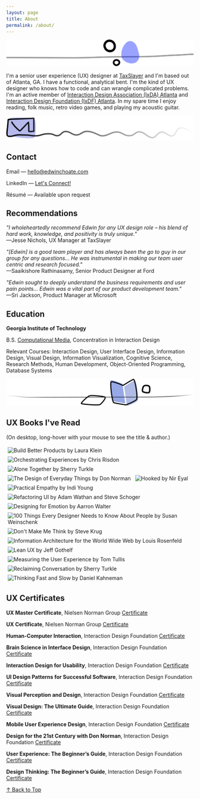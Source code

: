 ```yaml
---
layout: page
title: About
permalink: /about/
---
```


![](/assets/img/pebbles.png)

I'm a senior user experience (UX) designer at [TaxSlayer](https://www.taxslayer.com/) and I'm based out of Atlanta, GA. I have a functional, analytical bent. I'm the kind of UX designer who knows how to code and can wrangle complicated problems. I'm an active member of [Interaction Design Association (IxDA) Atlanta](https://ixda.org/local-groups/ixda-atlanta/) and [Interaction Design Foundation (IxDF) Atlanta](https://www.interaction-design.org/local-group/north-america/united-states/atlanta?r=edwin-choate). In my spare time I enjoy reading, folk music, retro video games, and playing my acoustic guitar.

![](/assets/img/squiggle-mail.png)

## Contact

Email &mdash; [hello@edwinchoate.com](mailto:hello@edwinchoate.com?subject=👋&nbsp;Hi,&nbsp;Edwin!)

LinkedIn &mdash; [Let's Connect!](https://www.linkedin.com/in/edwinchoate)

Résumé &mdash; Available upon request

## Recommendations

_"I wholeheartedly recommend Edwin for any UX design role – his blend of hard work, knowledge, and positivity is truly unique."_<br>
&mdash;Jesse Nichols, UX Manager at TaxSlayer

_"[Edwin] is a good team player and has always been the go to guy in our group for any questions... He was instrumental in making our team user centric and research focused."_<br>
&mdash;Saaikishore Rathinasamy, Senior Product Designer at Ford

_"Edwin sought to deeply understand the business requirements and user pain points... Edwin was a vital part of our product development team."_<br>
&mdash;Sri Jackson, Product Manager at Microsoft

## Education

**Georgia Institute of Technology**

B.S. [Computational Media](https://catalog.gatech.edu/programs/computational-media-bs/), Concentration in Interaction Design

Relevant Courses: Interaction Design, User Interface Design, Information Design, Visual Design, Information Visualization, Cognitive Science, Research Methods, Human Development, Object-Oriented Programming, Database Systems

![](/assets/img/squiggle-books.png)

## UX Books I've Read

(On desktop, long-hover with your mouse to see the title & author.)

<style> 
    .book { 
        width: 72px; 
        margin: 4px;
    } 
</style>

<img class="book" src="/assets/img/books/build-better-products.jpg" title="Build Better Products by Laura Klein">
<img class="book" src="/assets/img/books/orchestrating-experiences.jpg" title="Orchestrating Experiences by Chris Risdon">
<img class="book" src="/assets/img/books/alone-together.jpg" title="Alone Together by Sherry Turkle">
<img class="book" src="/assets/img/books/design-of-everyday-things.jpg" title="The Design of Everyday Things by Don Norman">
<img class="book" src="/assets/img/books/hooked.jpg" title="Hooked by Nir Eyal">
<img class="book" src="/assets/img/books/practical-empathy.jpg" title="Practical Empathy by Indi Young">
<img class="book" src="/assets/img/books/refactoring-UI.jpg" title="Refactoring UI by Adam Wathan and Steve Schoger">
<img class="book" src="/assets/img/books/design-for-emotion.jpg" title="Designing for Emotion by Aarron Walter">
<img class="book" src="/assets/img/books/100-things.jpg" title="100 Things Every Designer Needs to Know About People by Susan Weinschenk">
<img class="book" src="/assets/img/books/dont-make-me-think.jpg" title="Don't Make Me Think by Steve Krug">
<img class="book" src="/assets/img/books/information-architecture.jpg" title="Information Architecture for the World Wide Web by Louis Rosenfeld">
<img class="book" src="/assets/img/books/lean-ux.jpg" title="Lean UX by Jeff Gothelf">
<img class="book" src="/assets/img/books/measuring-the-ux.jpg" title="Measuring the User Experience by Tom Tullis">
<img class="book" src="/assets/img/books/reclaiming-conversation.jpg" title="Reclaiming Conversation by Sherry Turkle">
<img class="book" src="/assets/img/books/thinking-fast-and-slow.jpg" title="Thinking Fast and Slow by Daniel Kahneman">

## UX Certificates

**UX Master Certificate**, Nielsen Norman Group [Certificate](/assets/img/certificates/NNG-UX-Master-Certificate-Choate.jpg)

**UX Certificate**, Nielsen Norman Group [Certificate](/assets/img/certificates/NNG-UX-Certificate-Choate.jpg)

**Human-Computer Interaction**, Interaction Design Foundation [Certificate](/assets/img/certificates/course-certificate-human-computer-interaction.jpg)

**Brain Science in Interface Design**, Interaction Design Foundation [Certificate](/assets/img/certificates/course-certificate-the-brain-and-technology-brain-science-in-interface-design.jpg)

**Interaction Design for Usability**, Interaction Design Foundation [Certificate](/assets/img/certificates/course-certificate-interaction-design-for-usability.jpg)

**UI Design Patterns for Successful Software**, Interaction Design Foundation [Certificate](/assets/img/certificates/course-certificate-ui-design-patterns-for-successful-software.jpg)

**Visual Perception and Design**, Interaction Design Foundation [Certificate](/assets/img/certificates/course-certificate-the-ultimate-guide-to-visual-perception-and-design.jpg)

**Visual Design: The Ultimate Guide**, Interaction Design Foundation [Certificate](/assets/img/certificates/course-certificate-visual-design-the-ultimate-guide.jpg)

**Mobile User Experience Design**, Interaction Design Foundation [Certificate](/assets/img/certificates/course-certificate-mobile-user-experience-design.jpg)

**Design for the 21st Century with Don Norman**, Interaction Design Foundation [Certificate](/assets/img/certificates/course-certificate-design-for-the-21st-century.jpg)

**User Experience: The Beginner’s Guide**, Interaction Design Foundation [Certificate](/assets/img/certificates/course-certificate-user-experience-the-beginner-s-guide.jpg)

**Design Thinking: The Beginner’s Guide**, Interaction Design Foundation [Certificate](/assets/img/certificates/course-certificate-design-thinking-the-beginner-s-guide.jpg)

[&uarr; Back to Top](#top)
